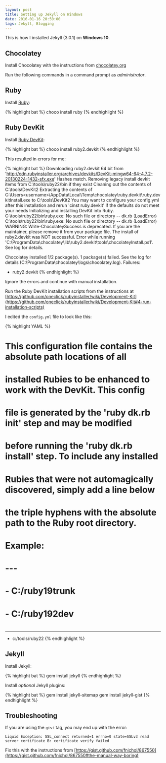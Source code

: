 ```yaml
---
layout: post
title: Setting up Jekyll on Windows
date: 2016-01-16 20:50:00
tags: Jekyll, Blogging
---
```


This is how I installed Jekyll (3.0.1) on **Windows 10**.

## Chocolatey

Install Chocolatey with the instructions from [chocolatey.org](https://chocolatey.org/)

Run the following commands in a command prompt as *administrator*.

## Ruby

Install [Ruby](https://chocolatey.org/packages/ruby):

{% highlight bat %}
choco install ruby
{% endhighlight %}

## Ruby DevKit

Install [Ruby DevKit](https://chocolatey.org/packages/ruby2.devkit):

{% highlight bat %}
choco install ruby2.devkit
{% endhighlight %}

This resulted in errors for me:

{% highlight bat %}
 Downloading ruby2.devkit 64 bit
   from 'http://cdn.rubyinstaller.org/archives/devkits/DevKit-mingw64-64-4.7.2-20130224-1432-sfx.exe'
 Hashes match.
 Removing legacy install devkit items from C:\tools\ruby22\bin if they exist
 Cleaning out the contents of C:\tools\DevKit2
 Extracting the contents of C:\Users\<username>\AppData\Local\Temp\chocolatey\ruby.devkit\ruby.devkitInstall.exe to C:\tools\DevKit2
 You may want to configure your config.yml after this installation and rerun 'cinst ruby.devkit' if the defaults do not meet your needs
 Initializing and installing DevKit into Ruby.
 C:\tools\ruby22\bin\ruby.exe: No such file or directory -- dk.rb (LoadError)
 C:\tools\ruby22\bin\ruby.exe: No such file or directory -- dk.rb (LoadError)
 WARNING: Write-ChocolateySuccess is deprecated. If you are the maintainer, please remove it from your package file.
The install of ruby2.devkit was NOT successful.
Error while running 'C:\ProgramData\chocolatey\lib\ruby2.devkit\tools\chocolateyInstall.ps1'.
 See log for details.

Chocolatey installed 1/2 package(s). 1 package(s) failed.
 See the log for details (C:\ProgramData\chocolatey\logs\chocolatey.log).
Failures:
 - ruby2.devkit
{% endhighlight %}

Ignore the errors and continue with manual installation.

Run the Ruby DevKit installation scripts from the instructions at [https://github.com/oneclick/rubyinstaller/wiki/Development-Kit](https://github.com/oneclick/rubyinstaller/wiki/Development-Kit#4-run-installation-scripts)

I edited the `config.yml` file to look like this:

{% highlight YAML %}
# This configuration file contains the absolute path locations of all
# installed Rubies to be enhanced to work with the DevKit. This config
# file is generated by the 'ruby dk.rb init' step and may be modified
# before running the 'ruby dk.rb install' step. To include any installed
# Rubies that were not automagically discovered, simply add a line below
# the triple hyphens with the absolute path to the Ruby root directory.
#
# Example:
#
# ---
# - C:/ruby19trunk
# - C:/ruby192dev
#
---
- c:/tools/ruby22
{% endhighlight %}

## Jekyll

Install Jekyll:

{% highlight bat %}
gem install jekyll
{% endhighlight %}

Install *optional* Jekyll plugins:

{% highlight bat %}
gem install jekyll-sitemap
gem install jekyll-gist
{% endhighlight %}

## Troubleshooting

If you are using the `gist` tag, you may end up with the error:

`Liquid Exception: SSL_connect returned=1 errno=0 state=SSLv3 read server certificate B: certificate verify failed`

Fix this with the instructions from [https://gist.github.com/fnichol/867550](https://gist.github.com/fnichol/867550#the-manual-way-boring)
